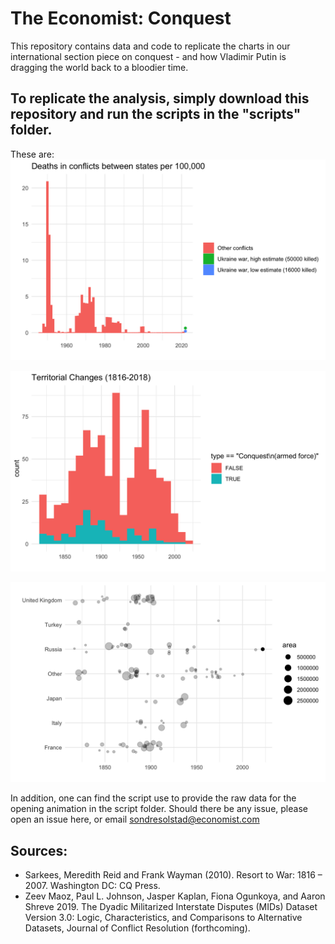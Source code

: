 # The Economist: Conquest

This repository contains data and code to replicate the charts in our international section piece on conquest - and how Vladimir Putin is dragging the world back to a bloodier time. 

## To replicate the analysis, simply download this repository and run the scripts in the "scripts" folder.

These are:
![](plots/battle_deaths_over_time.png?raw=true)

![](plots/conquests_by_decade.png?raw=true)

![](plots/conquests_by_country.png?raw=true)

In addition, one can find the script use to provide the raw data for the opening animation in the script folder. Should there be any issue, please open an issue here, or email sondresolstad@economist.com

## Sources:

* Sarkees, Meredith Reid and Frank Wayman (2010). Resort to War: 1816 – 2007. Washington DC: CQ Press.
* Zeev Maoz, Paul L. Johnson, Jasper Kaplan, Fiona Ogunkoya, and Aaron Shreve 2019. The Dyadic Militarized Interstate Disputes (MIDs) Dataset Version 3.0: Logic, Characteristics, and Comparisons to Alternative Datasets, Journal of Conflict Resolution (forthcoming). 
